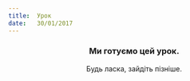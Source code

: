 ```yaml
---
title:  Урок
date:   30/01/2017
---
```


### <center>Ми готуємо цей урок.</center>
<center>Будь ласка, зайдіть пізніше.</center>